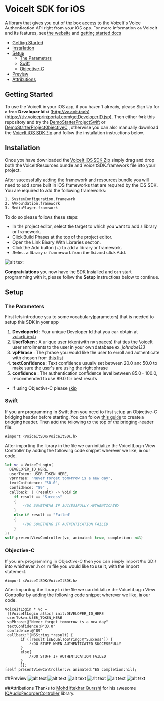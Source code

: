 # VoiceIt SDK for iOS

A library that gives you out of the box access to the VoiceIt's Voice Authentication API right from your iOS app.
For more information on VoiceIt and its features, see [the website](http://voiceit.tech) and [getting started docs](https://siv.voiceprintportal.com/getstarted.jsp)

* [Getting Started](#getting-started)
* [Installation](#installation)
* [Setup](#setup)
  * [The Parameters](#the-parameters)
  * [Swift](#swift)
  * [Objective-C](#objective-c)
* [Preview](#preview)
* [Attributions](#attributions)


## Getting Started

To use the VoiceIt in your iOS app, if you haven't already, please Sign Up for a free **Developer Id** at [http://voiceit.tech](https://siv.voiceprintportal.com/getDeveloperID.jsp). Then either fork this repository and try the [DemoStarterProjectSwift](https://github.com/voiceittech/voiceit-sdk-iOS/tree/master/DemoStarterProjectSwift) or [DemoStarterProjectObjectiveC](https://github.com/voiceittech/voiceit-sdk-iOS/tree/master/DemoStarterProjectObjectiveC) , otherwise you can also manually download the [VoiceIt iOS SDK Zip](https://github.com/voiceittech/voiceit-sdk-iOS/blob/master/VoiceIt-iOS-SDK.zip?raw=true) and follow the installation instructions below.

## Installation

Once you have downloaded the [VoiceIt iOS SDK Zip](https://github.com/voiceittech/voiceit-sdk-iOS/blob/master/VoiceIt-iOS-SDK.zip?raw=true) simply drag and drop both the VoiceItResources.bundle and VoiceItSDK.framework file into your project.

After successfully adding the framework and resources bundle  you will need to add some built in iOS frameworks that are required by the iOS SDK. You are required to add the following frameworks:

```
1. SystemConfiguration.framework
2. AVFoundation.framework
3. MediaPlayer.framework
```
To do so please follows these steps:

* In the project editor, select the target to which you want to add a library or framework.
* Click Build Phases at the top of the project editor.
* Open the Link Binary With Libraries section.
* Click the Add button (+) to add a library or framework.
* Select a library or framework from the list and click Add.

![alt text](https://github.com/voiceittech/voiceit-sdk-iOS/blob/master/images/frameworks.png "Preview")

**Congratulations** you now have the SDK Installed and can start programming with it, please follow the **Setup** instructions below to continue.

## Setup
### The Parameters
First lets introduce you to some vocabulary(parameters) that is needed to setup this SDK in your app
  1. **DeveloperId** : Your unique Developer Id that you can obtain at [voiceit.tech](https://siv.voiceprintportal.com/getDeveloperID.jsp)
  2. **UserToken** : A unique user token(with no spaces) that ties the VoiceIt user enrollments to the user in your own database ex. *johndoe123*
  3. **vpPhrase** : The phrase you would like the user to enroll and authenticate with chosen from [this list](https://siv.voiceprintportal.com/att/en-US-grammar.grxml)
  4. **textConfidence** : Text confidence usually set between 20.0 and 50.0 to make sure the user's are using the right phrase
  5. **confidence** : The authentication confidence level between 85.0 - 100.0, recommended to use 89.0 for best results

* If using Objective-C please [skip](#objective-c)

### Swift
If you are programming in Swift then you need to first setup an Objective-C bridging header before starting. You can follow [this guide](http://www.learnswiftonline.com/getting-started/adding-swift-bridging-header/) to create a bridging header. Then add the following to the top of the bridging-header file:
```objc
#import <VoiceItSDK/VoiceItSDK.h>
```
After importing the library in the file we can initialize the VoiceItLogin View Controller by adding the following code snippet wherever we like, in our code.

```swift
let vc = VoiceItLogin(
  DEVELOPER_ID_HERE,
  userToken: USER_TOKEN_HERE,
  vpPhrase: "Never forget tomorrow is a new day",
  textConfidence: "30.0",
  confidence: "89" ,
  callback: { (result) -> Void in
    if result == "Success"
    {
        //DO SOMETHING IF SUCCESSFULLY AUTHENTICATED
    }
    else if result == "Failed"
    {
        //DO SOMETHING IF AUTHENTICATION FAILED
    }
})
self.presentViewController(vc, animated: true, completion: nil)
```

### Objective-C
If you are programming in Objective-C then you can simply import the SDK into whichever .h or .m file you would like to use it, with the import statement.
```objc
#import <VoiceItSDK/VoiceItSDK.h>
```
After importing the library in the file we can initialize the VoiceItLogin View Controller by adding the following code snippet wherever we like, in our code.

```objc
VoiceItLogin * vc =
 [[VoiceItLogin alloc] init:DEVELOPER_ID_HERE
 userToken:USER_TOKEN_HERE
 vpPhrase:@"Never forget tomorrow is a new day"
 textConfidence:@"30.0"
 confidence:@"89"
 callback:^(NSString *result) {
       if ([result isEqualToString:@"Success"]) {
           //DO STUFF WHEN AUTHENTICATED SUCCESSFULLY
       }
       else{
           //DO STUFF IF AUTHENTICATION FAILED
       }
       }];
[self presentViewController:vc animated:YES completion:nil];
```
##Preview
![alt text](https://github.com/voiceittech/voiceit-sdk-iOS/blob/master/images/iOS-SDK-ScreenShot1.png "Preview1")
![alt text](https://github.com/voiceittech/voiceit-sdk-iOS/blob/master/images/iOS-SDK-ScreenShot2.png "Preview2")
![alt text](https://github.com/voiceittech/voiceit-sdk-iOS/blob/master/images/iOS-SDK-ScreenShot3.png "Preview3")
![alt text](https://github.com/voiceittech/voiceit-sdk-iOS/blob/master/images/iOS-SDK-ScreenShot4.png "Preview4")
![alt text](https://github.com/voiceittech/voiceit-sdk-iOS/blob/master/images/iOS-SDK-ScreenShot5.png "Preview5")
![alt text](https://github.com/voiceittech/voiceit-sdk-iOS/blob/master/images/iOS-SDK-ScreenShot6.png "Preview5")

##Attributions
Thanks to [Mohd Iftekhar Qurashi](https://github.com/hackiftekhar) for his awesome [IQAudioRecorderController](https://github.com/hackiftekhar/IQAudioRecorderController) library.
